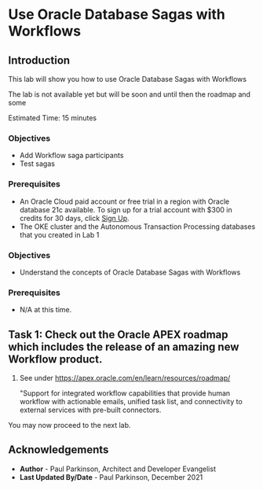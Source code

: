 # Use Oracle Database Sagas with Workflows

## Introduction

This lab will show you how to use Oracle Database Sagas with Workflows

The lab is not available yet but will be soon and until then the roadmap and some 

Estimated Time:  15 minutes


### Objectives

-   Add Workflow saga participants
-   Test sagas 

### Prerequisites

* An Oracle Cloud paid account or free trial in a region with Oracle database 21c available. To sign up for a trial account with $300 in credits for 30 days, click [Sign Up](http://oracle.com/cloud/free).
* The OKE cluster and the Autonomous Transaction Processing databases that you created in Lab 1

### Objectives

-   Understand the concepts of Oracle Database Sagas with Workflows

### Prerequisites

- N/A at this time.

## Task 1: Check out the Oracle APEX roadmap which includes the release of an amazing new Workflow product.

1. See under https://apex.oracle.com/en/learn/resources/roadmap/

    "Support for integrated workflow capabilities that provide human workflow with actionable emails, unified task list, and connectivity to external services with pre-built connectors.



You may now proceed to the next lab.

## Acknowledgements
* **Author** - Paul Parkinson, Architect and Developer Evangelist
* **Last Updated By/Date** - Paul Parkinson, December 2021
